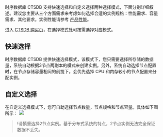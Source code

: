 时序数据库 CTSDB 支持快速选择和自定义选择两种选择模式，下面分别详细叙述。建议您主要从三个方面需求来考虑如何选择合适的实例规格：性能需求、容量需求、其他要求。实例性能请参考 [产品性能](https://intl.cloud.tencent.com/document/product/1100/40938)。

进入 [CTSDB 购买页](https://intl.buy.cloud.tencent.com/ctsdb)，在选择模式处可按需选择对应模式。

## 快速选择
时序数据库 CTSDB 提供快速选择模式，该模式下，您只需要选择所存储的数据量，系统自动根据3节点两副本的模式来创建实例。另外，系统自动选择节点配置时，在节点存储容量相同的前提下，会优先选择 CPU 和内存较小的节点配置来分配实例。

## 自定义选择
在自定义选择模式下，您可自助选择节点数量，节点规格和节点容量。具体如下图所示：
![](https://main.qcloudimg.com/raw/59103f74ee45b5438add945e58b4a295.png)
>!请慎重选择2节点实例。基于分布式系统的特点，2节点实例无法完全保证数据不丢失。
